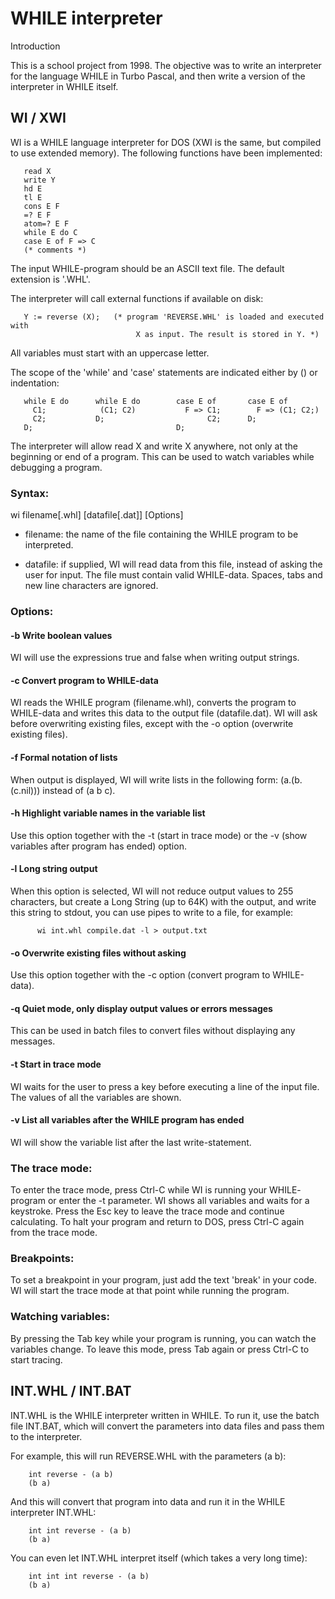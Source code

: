 # WHILE interpreter

Introduction

This is a school project from 1998. The objective was to write an interpreter for the language WHILE in Turbo Pascal, and then
write a version of the interpreter in WHILE itself.

## WI / XWI

WI is a WHILE language interpreter for DOS (XWI is the same, but compiled to use extended memory). 
The following functions have been implemented:
```
   read X
   write Y
   hd E
   tl E
   cons E F
   =? E F
   atom=? E F
   while E do C
   case E of F => C
   (* comments *)
```
The input WHILE-program should be an ASCII text file. The default extension is '.WHL'.

The interpreter will call external functions if available on disk:
```
   Y := reverse (X);   (* program 'REVERSE.WHL' is loaded and executed with
                            X as input. The result is stored in Y. *)
```
All variables must start with an uppercase letter.

The scope of the 'while' and 'case' statements are indicated either by ()
or indentation:
```
   while E do      while E do        case E of       case E of
     C1;            (C1; C2)           F => C1;        F => (C1; C2;)
     C2;           D;                       C2;      D;
   D;                                D;
```
The interpreter will allow read X and write X anywhere, not only at the
beginning or end of a program. This can be used to watch variables while
debugging a program.


### Syntax:

wi filename[.whl] [datafile[.dat]] [Options]

 - filename: the name of the file containing the WHILE program to be interpreted.

 - datafile: if supplied, WI will read data from this file, instead of asking the user for input. The file must contain valid WHILE-data. Spaces, tabs and new line characters are ignored.

### Options:

#### -b  Write boolean values
   
   WI will use the expressions true and false when writing output strings.
   
#### -c  Convert program to WHILE-data
   
   WI reads the WHILE program (filename.whl), converts the program to WHILE-data 
   and writes this data to the output file (datafile.dat). WI will ask before overwriting 
   existing files, except with the -o option (overwrite existing files).

#### -f  Formal notation of lists

   When output is displayed, WI will write lists in the following
   form: (a.(b.(c.nil))) instead of (a b c).

#### -h  Highlight variable names in the variable list

   Use this option together with the -t (start in trace mode) or the -v
   (show variables after program has ended) option.

#### -l  Long string output

   When this option is selected, WI will not reduce output values to
   255 characters, but create a Long String (up to 64K) with the
   output, and write this string to stdout, you can use pipes to
   write to a file, for example:
```
      wi int.whl compile.dat -l > output.txt
```
#### -o  Overwrite existing files without asking

   Use this option together with the -c option (convert program to
   WHILE-data).

#### -q  Quiet mode, only display output values or errors messages

   This can be used in batch files to convert files without displaying
   any messages.

#### -t  Start in trace mode

   WI waits for the user to press a key before executing a line of the
   input file. The values of all the variables are shown.

#### -v  List all variables after the WHILE program has ended

   WI will show the variable list after the last write-statement.


### The trace mode:

To enter the trace mode, press Ctrl-C while WI is running your WHILE-
program or enter the -t parameter. WI shows all variables and waits for a
keystroke. Press the Esc key to leave the trace mode and continue
calculating. To halt your program and return to DOS, press Ctrl-C again
from the trace mode.


### Breakpoints:

To set a breakpoint in your program, just add the text 'break' in your
code. WI will start the trace mode at that point while running the
program.


### Watching variables:

By pressing the Tab key while your program is running, you can watch the
variables change. To leave this mode, press Tab again or press Ctrl-C to
start tracing.


## INT.WHL / INT.BAT

INT.WHL is the WHILE interpreter written in WHILE. To run it, use the batch file INT.BAT, which 
will convert the parameters into data files and pass them to the interpreter.

For example, this will run REVERSE.WHL with the parameters (a b):
```
    int reverse - (a b)
    (b a)
```
And this will convert that program into data and run it in the WHILE interpreter INT.WHL:
```
    int int reverse - (a b)
    (b a)
```
You can even let INT.WHL interpret itself (which takes a very long time):
```
    int int int reverse - (a b)
    (b a)
```




